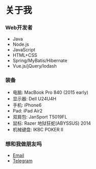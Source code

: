 # 关于我

### Web开发者

- Java
- Node.js
- JavaScript
- HTML+CSS
- Spring/MyBatis/Hibernate
- Vue.js/jQuery/lodash


### 装备

- 电脑: MacBook Pro 840 (2015 early)
- 显示器: Dell U24U4H
- 手机: iPhone6
- Pad: iPad Air2
- 双肩包: JanSport T5019FL
- 鼠标: Razer 地狱狂蛇(ABYSSUS) 2014
- 机械键盘: IKBC POKER II


 
### 想和我做朋友吗

- [Email](i@ridog.me)
- [Telegram](https://telegram.me/TateChan)
